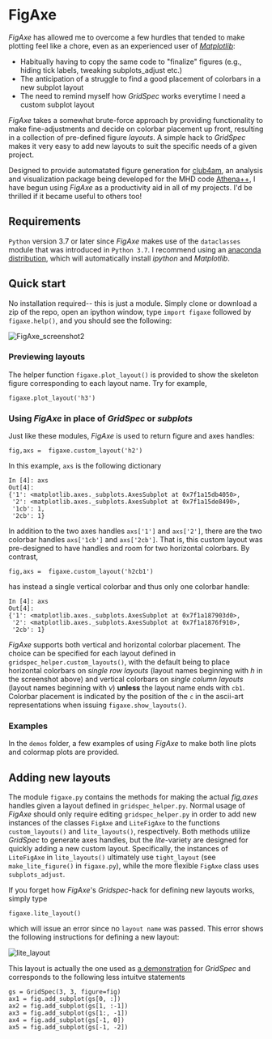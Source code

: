 # FigAxe
*FigAxe* has allowed me to overcome a few hurdles that tended to make plotting feel like a chore, even as an experienced user of [*Matplotlib*](https://matplotlib.org/):
- Habitually having to copy the same code to "finalize" figures (e.g., hiding tick labels, tweaking subplots_adjust etc.)
- The anticipation of a struggle to find a good placement of colorbars in a new subplot layout 
- The need to remind myself how *GridSpec* works everytime I need a custom subplot layout

*FigAxe* takes a somewhat brute-force approach by providing functionality to make fine-adjustments and decide on colorbar placement up front, resulting in a collection of pre-defined figure *layouts*.  A simple hack to *GridSpec* makes it very easy to add new layouts to suit the specific needs of a given project.

Designed to provide automatated figure generation for [club4am](https://github.com/trwaters/club4am), an analysis and visualization package being developed for the MHD code [Athena++](https://github.com/PrincetonUniversity/athena-public-version), I have begun using *FigAxe* as a productivity aid in all of my projects.  I'd be thrilled if it became useful to others too!

## Requirements ##
`Python` version 3.7 or later since *FigAxe* makes use of the `dataclasses` module that was introduced in `Python 3.7`.  I recommend using an [anaconda distribution](https://www.anaconda.com/), which will automatically install *ipython* and *Matplotlib*.

## Quick start ##
No installation required-- this is just a module.  Simply clone or download a zip of the repo, open an ipython window, type `import figaxe` followed by `figaxe.help()`, and you should see the following:

![FigAxe_screenshot2](https://user-images.githubusercontent.com/3180046/82995206-8c069400-9fc0-11ea-9e3e-b979309fb848.png)

### Previewing layouts ###
The helper function `figaxe.plot_layout()` is provided to show the skeleton figure corresponding to each layout name.  Try for example,

    figaxe.plot_layout('h3')
 
### Using *FigAxe* in place of *GridSpec* or *subplots* ###
Just like these modules, *FigAxe* is used to return figure and axes handles:

    fig,axs =  figaxe.custom_layout('h2')
In this example, `axs` is the following dictionary

```
In [4]: axs                                                                                          
Out[4]: 
{'1': <matplotlib.axes._subplots.AxesSubplot at 0x7f1a15db4050>,
 '2': <matplotlib.axes._subplots.AxesSubplot at 0x7f1a15de8490>,
 '1cb': 1,
 '2cb': 1}
```
In addition to the two axes handles `axs['1']` and `axs['2']`, there are the two colorbar handles `axs['1cb']` and `axs['2cb']`.  That is, this custom layout was pre-designed to have handles and room for two horizontal colorbars.  By contrast,

    fig,axs =  figaxe.custom_layout('h2cb1')
has instead a single vertical colorbar and thus only one colorbar handle:

```
In [4]: axs                                                                                          
Out[4]: 
{'1': <matplotlib.axes._subplots.AxesSubplot at 0x7f1a187903d0>,
 '2': <matplotlib.axes._subplots.AxesSubplot at 0x7f1a1876f910>,
 '2cb': 1}
```
*FigAxe* supports both vertical and horizontal colorbar placement.  The choice can be specified for each layout defined in `gridspec_helper.custom_layouts()`, with the default being to place horizontal colorbars on *single row layouts* (layout names beginning with *h* in the screenshot above) and vertical colorbars on *single column layouts* (layout names beginning with *v*) **unless** the layout name ends with `cb1`.  Colorbar placement is indicated by the position of the `c` in the ascii-art representations when issuing `figaxe.show_layouts()`.  

### Examples ###
In the `demos` folder, a few examples of using *FigAxe* to make both line plots and colormap plots are provided.

## Adding new layouts ##
The module `figaxe.py` contains the methods for making the actual *fig,axes* handles given a layout defined in `gridspec_helper.py`.  Normal usage of *FigAxe* should only require editing `gridspec_helper.py` in order to add new instances of the classes `FigAxe` and `LiteFigAxe` to the functions `custom_layouts()` and `lite_layouts()`, respectively.  Both methods utilize *GridSpec* to generate axes handles, but the *lite*-variety are designed for quickly adding a new custom layout.  Specifically, the instances of `LiteFigAxe` in `lite_layouts()` ultimately use `tight_layout` (see `make_lite_figure()` in `figaxe.py`), while the more flexible `FigAxe` class uses `subplots_adjust`.  

If you forget how *FigAxe*'s *Gridspec*-hack for defining new layouts works, simply type

    figaxe.lite_layout()
which will issue an error since no `layout name` was passed.  This error shows the following instructions for defining a new layout:

![lite_layout](https://user-images.githubusercontent.com/3180046/83005637-4781f500-9fce-11ea-9885-9d8af07eec4d.png)

This layout is actually the one used as [a demonstration](https://matplotlib.org/3.2.1/gallery/subplots_axes_and_figures/gridspec_multicolumn.html#sphx-glr-gallery-subplots-axes-and-figures-gridspec-multicolumn-py) for *GridSpec* and corresponds to the following less intuitve statements

````
gs = GridSpec(3, 3, figure=fig)
ax1 = fig.add_subplot(gs[0, :])
ax2 = fig.add_subplot(gs[1, :-1])
ax3 = fig.add_subplot(gs[1:, -1])
ax4 = fig.add_subplot(gs[-1, 0])
ax5 = fig.add_subplot(gs[-1, -2])
````
